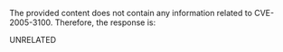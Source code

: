 The provided content does not contain any information related to CVE-2005-3100. Therefore, the response is:

UNRELATED